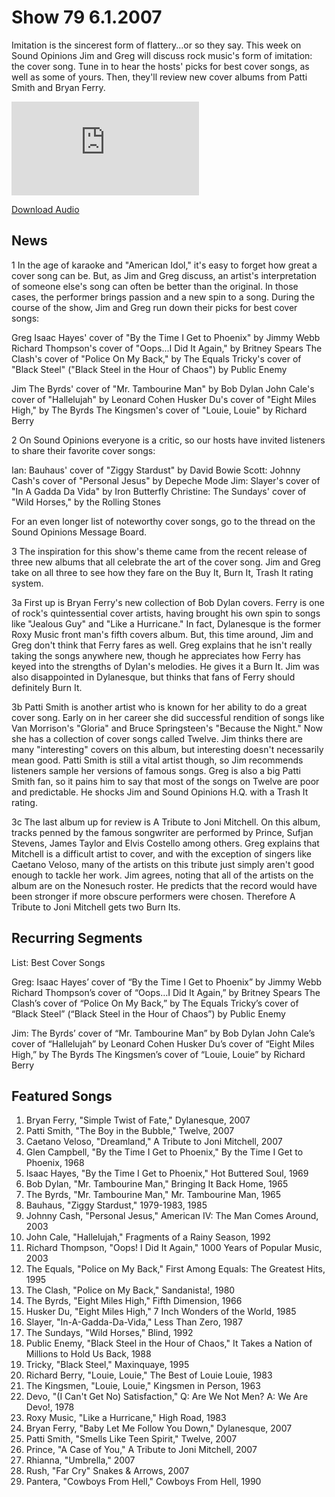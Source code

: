 # Show 79 6.1.2007
Imitation is the sincerest form of flattery...or so they say. This week on Sound Opinions Jim and Greg will discuss rock music's form of imitation: the cover song. Tune in to hear the hosts' picks for best cover songs, as well as some of yours. Then, they'll review new cover albums from Patti Smith and Bryan Ferry.

![main image](http://www.soundopinions.org/main%20image/x.php)

[Download Audio](http://audio.soundopinions.org/streams/2007/06/so_20070601.m3u)

## News
1 In the age of karaoke and "American Idol," it's easy to forget how great a cover song can be. But, as Jim and Greg discuss, an artist's interpretation of someone else's song can often be better than the original. In those cases, the performer brings passion and a new spin to a song. During the course of the show, Jim and Greg run down their picks for best cover songs: 

Greg
Isaac Hayes' cover of "By the Time I Get to Phoenix" by Jimmy Webb 
Richard Thompson's cover of "Oops...I Did It Again," by Britney Spears
The Clash's cover of "Police On My Back," by The Equals
Tricky's cover of "Black Steel" ("Black Steel in the Hour of Chaos") by Public Enemy

Jim
The Byrds' cover of "Mr. Tambourine Man" by Bob Dylan
John Cale's cover of "Hallelujah" by Leonard Cohen
Husker Du's cover of "Eight Miles High," by The Byrds
The Kingsmen's cover of "Louie, Louie" by Richard Berry

2 On Sound Opinions everyone is a critic, so our hosts have invited listeners to share their favorite cover songs:

Ian: Bauhaus' cover of "Ziggy Stardust" by David Bowie
Scott: Johnny Cash's cover of "Personal Jesus" by Depeche Mode
Jim: Slayer's cover of "In A Gadda Da Vida" by Iron Butterfly
Christine: The Sundays' cover of "Wild Horses," by the Rolling Stones

For an even longer list of noteworthy cover songs, go to the thread on the Sound Opinions Message Board.

3 The inspiration for this show's theme came from the recent release of three new albums that all celebrate the art of the cover song. Jim and Greg take on all three to see how they fare on the Buy It, Burn It, Trash It rating system.

3a First up is Bryan Ferry's new collection of Bob Dylan covers. Ferry is one of rock's quintessential cover artists, having brought his own spin to songs like "Jealous Guy" and "Like a Hurricane." In fact, Dylanesque is the former Roxy Music front man's fifth covers album. But, this time around, Jim and Greg don't think that Ferry fares as well. Greg explains that he isn't really taking the songs anywhere new, though he appreciates how Ferry has keyed into the strengths of Dylan's melodies. He gives it a Burn It. Jim was also disappointed in Dylanesque, but thinks that fans of Ferry should definitely Burn It.

3b Patti Smith is another artist who is known for her ability to do a great cover song. Early on in her career she did successful rendition of songs like Van Morrison's "Gloria" and Bruce Springsteen's "Because the Night." Now she has a collection of cover songs called Twelve. Jim thinks there are many "interesting" covers on this album, but interesting doesn't necessarily mean good. Patti Smith is still a vital artist though, so Jim recommends listeners sample her versions of famous songs. Greg is also a big Patti Smith fan, so it pains him to say that most of the songs on Twelve are poor and predictable. He shocks Jim and Sound Opinions H.Q. with a Trash It rating.

3c The last album up for review is A Tribute to Joni Mitchell. On this album, tracks penned by the famous songwriter are performed by Prince, Sufjan Stevens, James Taylor and Elvis Costello among others. Greg explains that Mitchell is a difficult artist to cover, and with the exception of singers like Caetano Veloso, many of the artists on this tribute just simply aren't good enough to tackle her work. Jim agrees, noting that all of the artists on the album are on the Nonesuch roster. He predicts that the record would have been stronger if more obscure performers were chosen. Therefore A Tribute to Joni Mitchell gets two Burn Its. 



## Recurring Segments
List: Best Cover Songs 

Greg:
Isaac Hayes’ cover of “By the Time I Get to Phoenix” by Jimmy Webb 
Richard Thompson’s cover of “Oops…I Did It Again,” by Britney Spears
The Clash’s cover of “Police On My Back,” by The Equals
Tricky’s cover of “Black Steel” (“Black Steel in the Hour of Chaos”) by Public Enemy

Jim:
The Byrds’ cover of “Mr. Tambourine Man” by Bob Dylan
John Cale’s cover of “Hallelujah” by Leonard Cohen
Husker Du’s cover of “Eight Miles High,” by The Byrds
The Kingsmen’s cover of “Louie, Louie” by Richard Berry


## Featured Songs
1. Bryan Ferry, "Simple Twist of Fate," Dylanesque, 2007
2. Patti Smith, "The Boy in the Bubble," Twelve, 2007
3. Caetano Veloso, "Dreamland," A Tribute to Joni Mitchell, 2007
4. Glen Campbell, "By the Time I Get to Phoenix," By the Time I Get to Phoenix, 1968
5. Isaac Hayes, "By the Time I Get to Phoenix," Hot Buttered Soul, 1969
6. Bob Dylan, "Mr. Tambourine Man," Bringing It Back Home, 1965
7. The Byrds, "Mr. Tambourine Man," Mr. Tambourine Man, 1965
8. Bauhaus, "Ziggy Stardust," 1979-1983, 1985
9. Johnny Cash, "Personal Jesus," American IV: The Man Comes Around, 2003
10. John Cale, "Hallelujah," Fragments of a Rainy Season, 1992
11. Richard Thompson, "Oops! I Did It Again," 1000 Years of Popular Music, 2003
12. The Equals, "Police on My Back," First Among Equals: The Greatest Hits, 1995
13. The Clash, "Police on My Back," Sandanista!, 1980
14. The Byrds, "Eight Miles High," Fifth Dimension, 1966
15. Husker Du, "Eight Miles High," 7 Inch Wonders of the World, 1985
16. Slayer, "In-A-Gadda-Da-Vida," Less Than Zero, 1987
17. The Sundays, "Wild Horses," Blind, 1992
18. Public Enemy, "Black Steel in the Hour of Chaos," It Takes a Nation of Millions to Hold Us Back, 1988
19. Tricky, "Black Steel," Maxinquaye, 1995
20. Richard Berry, "Louie, Louie," The Best of Louie Louie, 1983
21. The Kingsmen, "Louie, Louie," Kingsmen in Person, 1963
22. Devo, "(I Can't Get No) Satisfaction," Q: Are We Not Men? A: We Are Devo!, 1978
23. Roxy Music, "Like a Hurricane," High Road, 1983
24. Bryan Ferry, "Baby Let Me Follow You Down," Dylanesque, 2007
25. Patti Smith, "Smells Like Teen Spirit," Twelve, 2007
26. Prince, "A Case of You," A Tribute to Joni Mitchell, 2007
27. Rhianna, "Umbrella," 2007
28. Rush, "Far Cry" Snakes & Arrows, 2007
29. Pantera, "Cowboys From Hell," Cowboys From Hell, 1990
